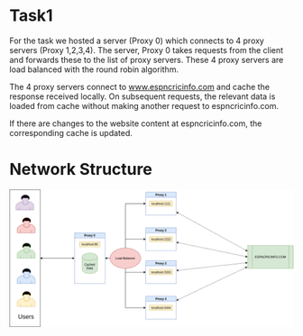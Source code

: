 Task1
======

For the task we hosted a server (Proxy 0) which connects to 4 proxy servers (Proxy 1,2,3,4). The server, Proxy 0 takes requests from the client and forwards these to the list of proxy servers. These 4 proxy servers are load balanced with the round robin algorithm.   

The 4 proxy servers connect to www.espncricinfo.com and cache the response received locally. On subsequent requests, the relevant data is loaded from cache without making another request to espncricinfo.com.    

If there are changes to the website content at espncricinfo.com, the corresponding cache is updated.

Network Structure
==================

![Network Structure](Network-Layout.png)
